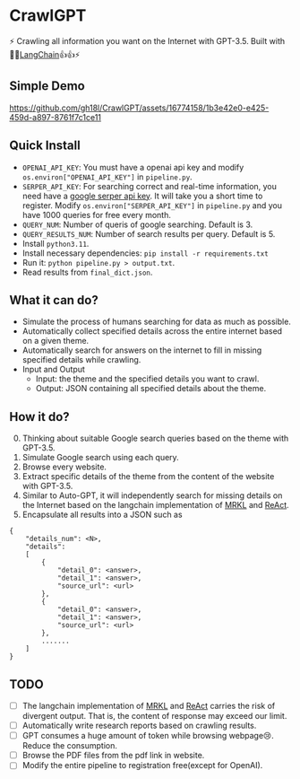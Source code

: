 # CrawlGPT

⚡ Crawling all information you want on the Internet with GPT-3.5. Built with 🦜️🔗[LangChain](https://github.com/hwchase17/langchain)👍👍⚡

## Simple Demo
https://github.com/gh18l/CrawlGPT/assets/16774158/1b3e42e0-e425-459d-a897-8761f7c1ce11

## Quick Install

- `OPENAI_API_KEY`: You must have a openai api key and modify `os.environ["OPENAI_API_KEY"]` in `pipeline.py`.
- `SERPER_API_KEY`: For searching correct and real-time information, you need have a [google serper api key](https://serper.dev/). It will take you a short time to register. Modify `os.environ["SERPER_API_KEY"]` in `pipeline.py` and you have 1000 queries for free every month.
- `QUERY_NUM`: Number of queris of google searching. Default is 3.
- `QUERY_RESULTS_NUM`: Number of search results per query. Default is 5.
- Install `python3.11`.
- Install necessary dependencies: `pip install -r requirements.txt`
- Run it: `python pipeline.py > output.txt`.
- Read results from `final_dict.json`.

## What it can do?

- Simulate the process of humans searching for data as much as possible.
- Automatically collect specified details across the entire internet based on a given theme.
- Automatically search for answers on the internet to fill in missing specified details while crawling.
- Input and Output
    - Input: the theme and the specified details you want to crawl.
    - Output: JSON containing all specified details about the theme.

## How it do?

0. Thinking about suitable Google search queries based on the theme with GPT-3.5.
1. Simulate Google search using each query.
2. Browse every website.
3. Extract specific details of the theme from the content of the website with GPT-3.5.
4. Similar to Auto-GPT, it will independently search for missing details on the Internet based on the langchain implementation of [MRKL](https://arxiv.org/abs/2205.00445) and [ReAct](https://arxiv.org/abs/2210.03629).
5. Encapsulate all results into a JSON such as 
```
{
    "details_num": <N>,
    "details":
    [
        {
            "detail_0": <answer>,
            "detail_1": <answer>,
            "source_url": <url>
        },
        {
            "detail_0": <answer>,
            "detail_1": <answer>,
            "source_url": <url>
        },
        .......
    ]
}
```

## TODO

- [ ] The langchain implementation of [MRKL](https://arxiv.org/abs/2205.00445) and [ReAct](https://arxiv.org/abs/2210.03629) carries the risk of divergent output. That is, the content of response may exceed our limit.
- [ ] Automatically write research reports based on crawling results.
- [ ] GPT consumes a huge amount of token while browsing webpage😢. Reduce the consumption.
- [ ] Browse the PDF files from the pdf link in website.
- [ ] Modify the entire pipeline to registration free(except for OpenAI).